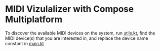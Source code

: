 # MIDI Vizulalizer with Compose Multiplatform

To discover the available MIDI devices on the system, run [utils.kt](src/utils.kt), find the MIDI device(s) that you are interested in, and replace the device name constant in [main.kt](src/main.kt#L20)

